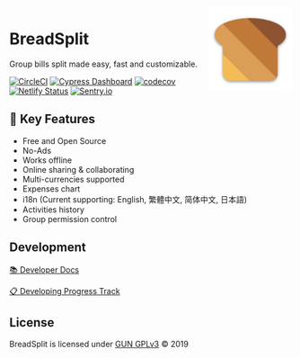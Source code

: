 <img src='./client/static/img/png/android-chrome-192x192.png' width='150' align='right'>

# BreadSplit

Group bills split made easy, fast and customizable.

[![CircleCI](https://circleci.com/gh/breadsplit/breadsplit/tree/dev.svg?style=svg&circle-token=b26ce4526201e0c7fbeb42287d360930a69b3988)](https://circleci.com/gh/breadsplit/breadsplit)
[![Cypress Dashboard](https://img.shields.io/badge/cypress-dashboard-green.svg)](https://dashboard.cypress.io/#/projects/m9d7tr/runs)
[![codecov](https://codecov.io/gh/breadsplit/breadsplit/branch/master/graph/badge.svg?token=JRYbmADObn)](https://codecov.io/gh/breadsplit/breadsplit)
[![Netlify Status](https://api.netlify.com/api/v1/badges/93608e39-4bf4-4781-95bc-6f69d6c173e1/deploy-status)](https://app.netlify.com/sites/breadsplit/deploys)
[![Sentry.io](https://img.shields.io/badge/sentry.io-reports-teal.svg)](https://sentry.io/organizations/breadsplit/issues/?project=1457153)

## 🌟 Key Features

- Free and Open Source
- No-Ads
- Works offline
- Online sharing & collaborating
- Multi-currencies supported
- Expenses chart
- i18n (Current supporting: English, 繁體中文, 简体中文, 日本語)
- Activities history
- Group permission control

## Development

[📚 Developer Docs](https://docs.breadsplit.com/)

[📋 Developing Progress Track](https://github.com/breadsplit/breadsplit/projects/1)

## License

BreadSplit is licensed under [GUN GPLv3](./LICENSE) © 2019
